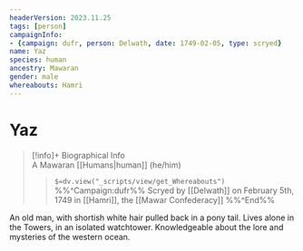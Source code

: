 ```yaml
---
headerVersion: 2023.11.25
tags: [person]
campaignInfo: 
- {campaign: dufr, person: Delwath, date: 1749-02-05, type: scryed}
name: Yaz
species: human
ancestry: Mawaran
gender: male
whereabouts: Hamri
---
```

# Yaz
>[!info]+ Biographical Info  
> A Mawaran [[Humans|human]] (he/him)  
>> `$=dv.view("_scripts/view/get_Whereabouts")`  
>> %%^Campaign:dufr%% Scryed by [[Delwath]] on February 5th, 1749 in [[Hamri]], the [[Mawar Confederacy]] %%^End%%

An old man, with shortish white hair pulled back in a pony tail. Lives alone in the Towers, in an isolated watchtower. Knowledgeable about the lore and mysteries of the western ocean.